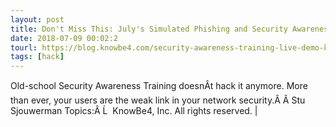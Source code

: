 ```yaml
---
layout: post
title: Don't Miss This: July's Simulated Phishing and Security Awareness Training Live Demo
date: 2018-07-09 00:02:2
tourl: https://blog.knowbe4.com/security-awareness-training-live-demo-knowbe4
tags: [hack]
---
```

Old-school Security Awareness Training doesnÂt hack it anymore. More than ever, your users are the weak link in your network security.Â Â Stu Sjouwerman Topics:Â Ĺ  KnowBe4, Inc. All rights reserved. | 